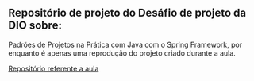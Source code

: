 ## Repositório de projeto do Desáfio de projeto da DIO sobre:
Padrões de Projetos na Prática com Java com o Spring Framework, por enquanto é apenas uma reprodução do projeto criado durante a aula.

[Repositório referente a aula](https://github.com/digitalinnovationone/lab-padroes-projeto-spring)
